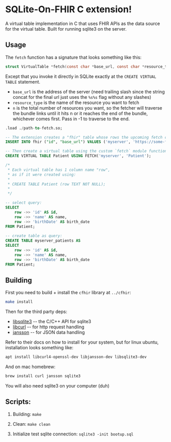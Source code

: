 # SQLite-On-FHIR C extension!
A virtual table implementation in C that uses FHIR APIs
as the data source for the virtual table. Built for running
sqlite3 on the server.

## Usage
The `fetch` function has a signature that looks something like this:

```c
struct VirtualTable *fetch(const char *base_url, const char *resource_type, int n);
```

Except that you invoke it directly in SQLite exactly at the `CREATE VIRTUAL TABLE` statement.

- `base_url` is the address of the server
(need trailing slash since the string concat for the final url just uses the `%s%s` flag without any slashes)
- `resource_type` is the name of the resource you want to fetch
- `n` is the total number of resources you want, so the fetcher
will traverse the bundle links until it hits n or it reaches the
end of the bundle, whichever comes first. Pass in -1 to traverse
to the end.

```sql
.load ./path-to-fetch.so;

-- The extension creates a "fhir" table whose rows the upcoming fetch call queries to find the url of the server
INSERT INTO fhir ("id", "base_url") VALUES ('myserver', 'https://some-fhir-server.com/'); -- trailing slash is required

-- Then create a virtual table using the custom `fetch` module function
CREATE VIRTUAL TABLE Patient USING FETCH('myserver', 'Patient');

/* 
 * Each virtual table has 1 column name "row", 
 * as if it were created using:
 *
 * CREATE TABLE Patient (row TEXT NOT NULL);
 *
 */

-- select query:
SELECT
    row ->> 'id' AS id,
    row ->> 'name' AS name,
    row ->> 'birthDate' AS birth_date
FROM Patient;
    
-- create table as query:
CREATE TABLE myserver_patients AS
SELECT
    row ->> 'id' AS id,
    row ->> 'name' AS name,
    row ->> 'birthDate' AS birth_date
FROM Patient;
```

## Building
First you need to build + install the `cfhir` library at `../cfhir`:
```bash
make install
```

Then for the third party deps:

- [libsqlite3](https://www.sqlite.org/howtocompile.html) -- the C/C++ API for sqlite3
- [libcurl](https://curl.se/libcurl/) -- for http request handling
- [jansson](https://jansson.readthedocs.io/en/latest/) -- for JSON data handling

Refer to their docs on how to install for your system, but for linux ubuntu,
installation looks something like:

```bash
apt install libcurl4-openssl-dev libjansson-dev libsqlite3-dev
```

And on mac homebrew:
```bash
brew install curl jansson sqlite3
```

You will also need sqlite3 on your computer (duh)

## Scripts:
1. Building:
`make`

2. Clean:
`make clean`

3. Initialize test sqlite connection:
`sqlite3 -init bootup.sql`

